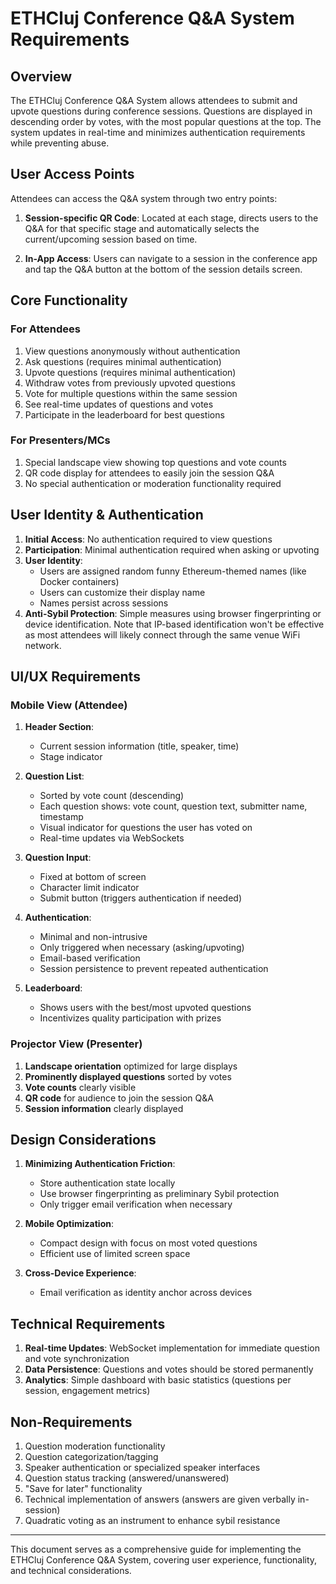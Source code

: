 # ETHCluj Conference Q&A System Requirements

## Overview

The ETHCluj Conference Q&A System allows attendees to submit and upvote questions during conference sessions. Questions are displayed in descending order by votes, with the most popular questions at the top. The system updates in real-time and minimizes authentication requirements while preventing abuse.

## User Access Points

Attendees can access the Q&A system through two entry points:

1. **Session-specific QR Code**: Located at each stage, directs users to the Q&A for that specific stage and automatically selects the current/upcoming session based on time.

2. **In-App Access**: Users can navigate to a session in the conference app and tap the Q&A button at the bottom of the session details screen.

## Core Functionality

### For Attendees
1. View questions anonymously without authentication
2. Ask questions (requires minimal authentication)
3. Upvote questions (requires minimal authentication)
4. Withdraw votes from previously upvoted questions
5. Vote for multiple questions within the same session
6. See real-time updates of questions and votes
7. Participate in the leaderboard for best questions

### For Presenters/MCs
1. Special landscape view showing top questions and vote counts
2. QR code display for attendees to easily join the session Q&A
3. No special authentication or moderation functionality required

## User Identity & Authentication

1. **Initial Access**: No authentication required to view questions
2. **Participation**: Minimal authentication required when asking or upvoting
3. **User Identity**:
   - Users are assigned random funny Ethereum-themed names (like Docker containers)
   - Users can customize their display name
   - Names persist across sessions
4. **Anti-Sybil Protection**: Simple measures using browser fingerprinting or device identification. Note that IP-based identification won't be effective as most attendees will likely connect through the same venue WiFi network.

## UI/UX Requirements

### Mobile View (Attendee)
1. **Header Section**:
   - Current session information (title, speaker, time)
   - Stage indicator

2. **Question List**:
   - Sorted by vote count (descending)
   - Each question shows: vote count, question text, submitter name, timestamp
   - Visual indicator for questions the user has voted on
   - Real-time updates via WebSockets

3. **Question Input**:
   - Fixed at bottom of screen
   - Character limit indicator
   - Submit button (triggers authentication if needed)

4. **Authentication**:
   - Minimal and non-intrusive
   - Only triggered when necessary (asking/upvoting)
   - Email-based verification
   - Session persistence to prevent repeated authentication

5. **Leaderboard**:
   - Shows users with the best/most upvoted questions
   - Incentivizes quality participation with prizes

### Projector View (Presenter)
1. **Landscape orientation** optimized for large displays
2. **Prominently displayed questions** sorted by votes
3. **Vote counts** clearly visible
4. **QR code** for audience to join the session Q&A
5. **Session information** clearly displayed

## Design Considerations

1. **Minimizing Authentication Friction**:
   - Store authentication state locally
   - Use browser fingerprinting as preliminary Sybil protection
   - Only trigger email verification when necessary

2. **Mobile Optimization**:
   - Compact design with focus on most voted questions
   - Efficient use of limited screen space

3. **Cross-Device Experience**:
   - Email verification as identity anchor across devices

## Technical Requirements

1. **Real-time Updates**: WebSocket implementation for immediate question and vote synchronization
2. **Data Persistence**: Questions and votes should be stored permanently
3. **Analytics**: Simple dashboard with basic statistics (questions per session, engagement metrics)

## Non-Requirements

1. Question moderation functionality
2. Question categorization/tagging
3. Speaker authentication or specialized speaker interfaces
4. Question status tracking (answered/unanswered)
5. "Save for later" functionality
6. Technical implementation of answers (answers are given verbally in-session)
7. Quadratic voting as an instrument to enhance sybil resistance

---

This document serves as a comprehensive guide for implementing the ETHCluj Conference Q&A System, covering user experience, functionality, and technical considerations.
